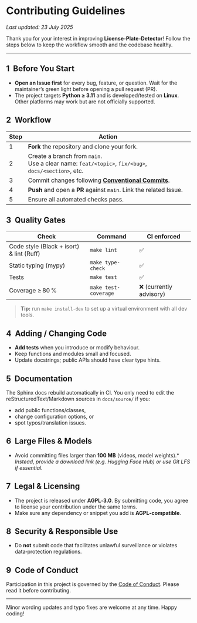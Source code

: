 # Contributing Guidelines

*Last updated: 23 July 2025*

Thank you for your interest in improving **License‑Plate‑Detector**! Follow the steps below to keep the workflow smooth and the codebase healthy.

---

## 1  Before You Start

- **Open an Issue first** for every bug, feature, or question. Wait for the maintainer’s green light before opening a pull request (PR).
- The project targets **Python ≥ 3.11** and is developed/tested on **Linux**. Other platforms may work but are not officially supported.

## 2  Workflow

| Step | Action |
|------|--------|
| 1 | **Fork** the repository and clone your fork. |
| 2 | Create a branch from `main`.<br>Use a clear name: `feat/<topic>`, `fix/<bug>`, `docs/<section>`, etc. |
| 3 | Commit changes following **[Conventional Commits](https://www.conventionalcommits.org/en/v1.0.0/)**. |
| 4 | **Push** and open a **PR** against `main`. Link the related Issue. |
| 5 | Ensure all automated checks pass. |

## 3  Quality Gates

| Check | Command | CI enforced |
|-------|---------|------------|
| Code style (Black + isort) & lint (Ruff) | `make lint` | ✅ |
| Static typing (mypy) | `make type-check` | ✅ |
| Tests | `make test` | ✅ |
| Coverage ≥ 80 % | `make test-coverage` | ❌ (currently advisory) |

> **Tip:** run `make install-dev` to set up a virtual environment with all dev tools.

## 4  Adding / Changing Code

- **Add tests** when you introduce or modify behaviour.
- Keep functions and modules small and focused.
- Update docstrings; public APIs should have clear type hints.

## 5  Documentation

The Sphinx docs rebuild automatically in CI. You only need to edit the reStructuredText/Markdown sources in `docs/source/` if you:
- add public functions/classes,
- change configuration options, or
- spot typos/translation issues.

## 6  Large Files & Models

- Avoid committing files larger than **100 MB** (videos, model weights).*  
  *Instead, provide a download link (e.g. Hugging Face Hub) or use Git LFS if essential.*

## 7  Legal & Licensing

- The project is released under **AGPL‑3.0**. By submitting code, you agree to license your contribution under the same terms.
- Make sure any dependency or snippet you add is **AGPL‑compatible**.

## 8  Security & Responsible Use

- Do **not** submit code that facilitates unlawful surveillance or violates data‑protection regulations.

## 9  Code of Conduct

Participation in this project is governed by the [Code of Conduct](./CODE_OF_CONDUCT.md). Please read it before contributing.

---

Minor wording updates and typo fixes are welcome at any time. Happy coding!
